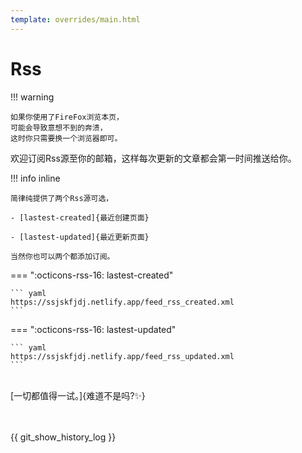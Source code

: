 ```yaml
---
template: overrides/main.html
---
```


# Rss 

!!! warning

    如果你使用了FireFox浏览本页，
	可能会导致意想不到的奔溃，
	这时你只需要换一个浏览器即可。


欢迎订阅Rss源至你的邮箱，这样每次更新的文章都会第一时间推送给你。


!!! info inline
	
	简律纯提供了两个Rss源可选，
	
	- [lastest-created]{最近创建页面}
	
	- [lastest-updated]{最近更新页面}
	
	当然你也可以两个都添加订阅。
	
=== ":octicons-rss-16: lastest-created"

    ``` yaml
	https://ssjskfjdj.netlify.app/feed_rss_created.xml
    ```

=== ":octicons-rss-16: lastest-updated"

    ``` yaml
	https://ssjskfjdj.netlify.app/feed_rss_updated.xml
    ```

<br>
<div class="center-aligned">
    <div class="center-core">
        [一切都值得一试。]{难道不是吗?✨}
    </div>
</div>

<br>
<br>

{{ git_show_history_log }}
